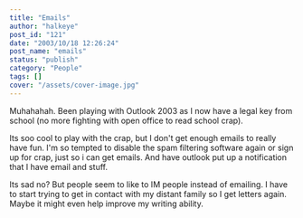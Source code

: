 ```yaml
---
title: "Emails"
author: "halkeye"
post_id: "121"
date: "2003/10/18 12:26:24"
post_name: "emails"
status: "publish"
category: "People"
tags: []
cover: "/assets/cover-image.jpg"
---
```


Muhahahah. Been playing with Outlook 2003 as I now have a legal key from school (no more fighting with open office to read school crap).

Its soo cool to play with the crap, but I don't get enough emails to really have fun. I'm so tempted to disable the spam filtering software again or sign up for crap, just so i can get emails. And have outlook put up a notification that I have email and stuff.

Its sad no? But people seem to like to IM people instead of emailing. I have to start trying to get in contact with my distant family so I get letters again. Maybe it might even help improve my writing ability.